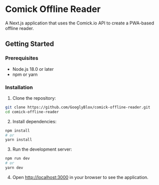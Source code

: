 # Comick Offline Reader

A Next.js application that uses the Comick.io API to create a PWA-based offline reader.

## Getting Started

### Prerequisites

- Node.js 18.0 or later
- npm or yarn

### Installation

1. Clone the repository:

```bash
git clone https://github.com/GooglyBlox/comick-offline-reader.git
cd comick-offline-reader
```

2. Install dependencies:

```bash
npm install
# or
yarn install
```

3. Run the development server:

```bash
npm run dev
# or
yarn dev
```

4. Open [http://localhost:3000](http://localhost:3000) in your browser to see the application.
